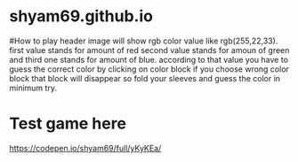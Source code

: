 # shyam69.github.io
#How to play
header image will show rgb color value like rgb(255,22,33).
first value stands for amount of red second value stands for amoun of green and third one stands for amount of blue.
according to that value you have to guess the correct color by clicking on color block
if you choose wrong color block that block will disappear so fold your sleeves and guess the color in minimum try.

# Test game here
https://codepen.io/shyam69/full/yKyKEa/
